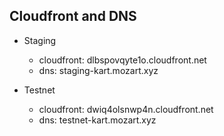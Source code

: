 ## Cloudfront and DNS


- Staging
  - cloudfront: dlbspovqyte1o.cloudfront.net
  - dns: staging-kart.mozart.xyz

- Testnet
  - cloudfront: dwiq4olsnwp4n.cloudfront.net
  - dns: testnet-kart.mozart.xyz

